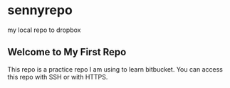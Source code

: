 sennyrepo
=========

my local repo to dropbox

Welcome to My First Repo
-------------------------------
This repo is a practice repo I am using to learn bitbucket.
You can access this repo with SSH or with HTTPS.
